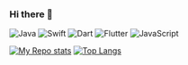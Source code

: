 ### Hi there 👋

![Java](https://img.shields.io/static/v1?label=%20&message=Java&color=f5dd3a&logoColor=000000&style=for-the-badge&logo=OpenJDK)
![Swift](https://img.shields.io/static/v1?label=%20&message=Swift&color=F05138&logoColor=000000&style=for-the-badge&logo=Swift)
![Dart](https://img.shields.io/static/v1?label=%20&message=Dart&color=0175C2&style=for-the-badge&logo=Dart)
![Flutter](https://img.shields.io/static/v1?label=%20&message=Flutter&color=02569B&style=for-the-badge&logo=Flutter)
![JavaScript](https://img.shields.io/static/v1?label=%20&message=JavaScript&color=F7DF1E&logoColor=000000&style=for-the-badge&logo=JavaScript)

<!--
**JSWilProf/jswilprof** is a ✨ _special_ ✨ repository because its `README.md` (this file) appears on your GitHub profile.

Here are some ideas to get you started:

- 🔭 I’m currently working on ...
- 🌱 I’m currently learning ...
- 👯 I’m looking to collaborate on ...
- 🤔 I’m looking for help with ...
- 💬 Ask me about ...
- 📫 How to reach me: ...
- 😄 Pronouns: ...
- ⚡ Fun fact: ...
-->
[![My Repo stats](https://github-readme-stats.vercel.app/api?username=jswilprof&show_icons=true)](https://github.com/jswilprof)
[![Top Langs](https://github-readme-stats.vercel.app/api/top-langs/?username=jswilprof)](https://github.com/jswilprof)
